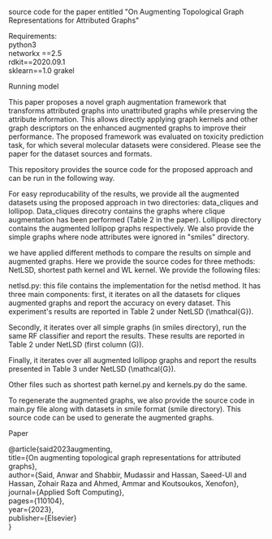 source code for the paper entitled "On Augmenting Topological Graph Representations for Attributed Graphs" <br>

Requirements: <br>
python3 <br>
networkx ==2.5 <br>
rdkit==2020.09.1 <br>
sklearn==1.0
grakel



Running model

This paper proposes a novel graph augmentation framework that transforms attributed graphs into unattributed graphs while preserving the attribute information. This allows directly applying graph kernels and other graph descriptors on the enhanced augmented graphs to improve their performance. The proposed framework was evaluated on toxicity prediction task, for which several molecular datasets were considered. Please see the paper for the dataset sources and formats. <br>

This repository provides the source code for the proposed approach and can be run in the following way. 

For easy reproducability of the results, we provide all the augmented datasets using the proposed approach in two directories: data_cliques and lollipop. Data_cliques direcotry contains the graphs where clique augmentation has been performed (Table 2 in the paper). Lollipop directory contains the augmented lollipop graphs respectively. We also provide the simple graphs where node attributes were ignored in "smiles" directory. 

we have applied different methods to compare the results on simple and augmented graphs. Here we provide the source codes for three methods: NetLSD, shortest path kernel and WL kernel. We provide the following files:


netlsd.py: this file contains the implementation for the netlsd method. It has three main components: first, it iterates on all the datasets for cliques augmented graphs and report the accuracy on every dataset. This experiment's results are reported in Table 2 under NetLSD (\mathcal{G}). 

Secondly, it iterates over all simple graphs (in smiles directory), run the same RF classifier and report the results. These results are reported in Table 2 under NetLSD (first column (G)).

Finally, it iterates over all augmented lollipop graphs and report the results presented in Table 3 under NetLSD (\mathcal{G}). 

Other files such as shortest path kernel.py and kernels.py do the same.



To regenerate the augmented graphs, we also provide the source code in main.py file along with datasets in smile format (smile directory). This source code can be used to generate the augmented graphs. 

Paper <br>

@article{said2023augmenting,<br>
  title={On augmenting topological graph representations for attributed graphs},<br>
  author={Said, Anwar and Shabbir, Mudassir and Hassan, Saeed-Ul and Hassan, Zohair Raza and Ahmed, Ammar and Koutsoukos, Xenofon},<br>
  journal={Applied Soft Computing},<br>
  pages={110104},<br>
  year={2023},<br>
  publisher={Elsevier}<br>
}<br>

